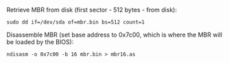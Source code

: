 Retrieve MBR from disk (first sector - 512 bytes - from disk):
```SHELL
sudo dd if=/dev/sda of=mbr.bin bs=512 count=1
```

Disassemble MBR (set base address to 0x7c00, which is where the MBR will be loaded by the BIOS):
```SHELL
ndisasm -o 0x7c00 -b 16 mbr.bin > mbr16.as
```
